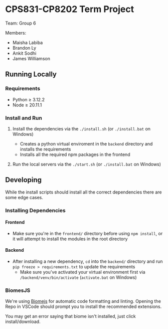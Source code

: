 # CPS831-CP8202 Term Project

Team: Group 6

Members:

- Maisha Labiba
- Brandon Ly
- Ankit Sodhi
- James Williamson

## Running Locally

### Requirements

- Python $\ge$ 3.12.2
- Node $\ge$ 20.11.1

### Install and Run

1. Install the dependencies via the `./install.sh` (or `./install.bat` on Windows)

   - Creates a python virtual enviroment in the `backend` directory and installs the requirements
   - Installs all the required npm packages in the frontend

2. Run the local servers via the `./start.sh` (or `./install.bat` on Windows)

## Developing

While the install scripts should install all the correct dependencies there are some edge cases.

### Installing Dependencies

#### Frontend

- Make sure you're in the `frontend/` directory before using `npm install`, or it will attempt to install the modules in the root directory

#### Backend

- After installing a new dependency, `cd` into the `backend/` directory and run `pip freeze > requirements.txt` to update the requirements
  - Make sure you've activated your virtual environment first via `/backend/venv/bin/activate` (`activate.bat` on Windows)

### BiomesJS

We're using [Biomejs](https://biomejs.dev/) for automatic code formatting and linting. Opening the Repo in VSCode should prompt you to install the recommended extensions.

You may get an error saying that biome isn't installed, just click install/download.

